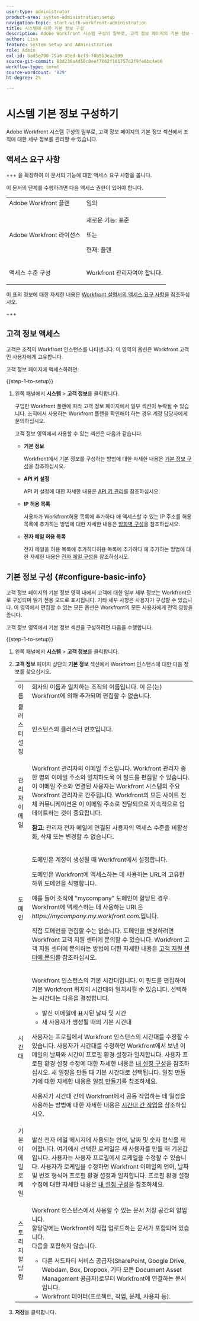 ```yaml
---
user-type: administrator
product-area: system-administration;setup
navigation-topic: start-with-workfront-administration
title: 시스템에 대한 기본 정보 구성
description: Adobe Workfront 시스템 구성의 일부로, 고객 정보 페이지의 기본 정보 섹션에서 조직에 대한 세부 정보를 관리할 수 있습니다.
author: Lisa
feature: System Setup and Administration
role: Admin
exl-id: bad5e700-79a6-49ed-bcf9-f0b5b3eaa909
source-git-commit: 83d236a4d50c0eef7062f161757d2f9fe6bc4e06
workflow-type: tm+mt
source-wordcount: '829'
ht-degree: 2%

---
```


# 시스템 기본 정보 구성하기

<!-- Audited: 2/2024 -->

<!--DON'T DELETE, DRAFT OR HIDE THIS ARTICLE. IT IS LINKED TO THE PRODUCT, THROUGH THE CONTEXT SENSITIVE HELP LINKS.</p>-->

Adobe Workfront 시스템 구성의 일부로, 고객 정보 페이지의 기본 정보 섹션에서 조직에 대한 세부 정보를 관리할 수 있습니다.

## 액세스 요구 사항

+++ 을 확장하여 이 문서의 기능에 대한 액세스 요구 사항을 봅니다.

이 문서의 단계를 수행하려면 다음 액세스 권한이 있어야 합니다.

<table style="table-layout:auto"> <col> 
 <col> 
 <tbody> 
  <tr> 
   <td role="rowheader">Adobe Workfront 플랜</td> 
   <td>임의</td> 
  </tr> 
  <tr> 
   <td role="rowheader">Adobe Workfront 라이선스</td> 
   <td>
   <p>새로운 기능: 표준</p>
   또는
   <p>현재: 플랜</p></td> 
  </tr> 
  <tr> 
   <td role="rowheader">액세스 수준 구성</td> 
   <td> <p>Workfront 관리자여야 합니다.</p></td> 
  </tr> 
 </tbody> 
</table>

이 표의 정보에 대한 자세한 내용은 [Workfront 설명서의 액세스 요구 사항](/help/quicksilver/administration-and-setup/add-users/access-levels-and-object-permissions/access-level-requirements-in-documentation.md)을 참조하십시오.

+++

## 고객 정보 액세스

고객은 조직의 Workfront 인스턴스를 나타냅니다. 이 영역의 옵션은 Workfront 고객인 사용자에게 고유합니다.

고객 정보 페이지에 액세스하려면:

{{step-1-to-setup}}

1. 왼쪽 패널에서 **시스템** > **고객 정보**&#x200B;를 클릭합니다.

   구입한 Workfront 플랜에 따라 고객 정보 페이지에서 일부 섹션이 누락될 수 있습니다. 조직에서 사용하는 Workfront 플랜을 확인해야 하는 경우 계정 담당자에게 문의하십시오.

   고객 정보 영역에서 사용할 수 있는 섹션은 다음과 같습니다.

   * **기본 정보**

     Workfront에서 기본 정보를 구성하는 방법에 대한 자세한 내용은 [기본 정보 구성](#configure-basic-info)을 참조하십시오.

   * **API 키 설정**

     API 키 설정에 대한 자세한 내용은 [API 키 관리](../../administration-and-setup/manage-workfront/security/manage-api-keys.md)를 참조하십시오.

   * **IP 허용 목록**

     사용자가 Workfront허용 목록에 추가하다 에 액세스할 수 있는 IP 주소를 허용 목록에 추가하는 방법에 대한 자세한 내용은 [방화벽 구성](../../administration-and-setup/get-started-wf-administration/configure-your-firewall.md)을 참조하십시오.

   * **전자 메일 허용 목록**

     전자 메일을 허용 목록에 추가하다허용 목록에 추가하다 에 추가하는 방법에 대한 자세한 내용은 [전자 메일 구성](/help/quicksilver/administration-and-setup/get-started-wf-administration/configure-your-email-allowlist.md)을 참조하십시오.

   <!--
   * **License**

     For information about licenses, see [Manage available licenses in your system](../../administration-and-setup/get-started-wf-administration/manage-available-licenses-in-your-system.md).-->

## 기본 정보 구성 {#configure-basic-info}

고객 정보 페이지의 기본 정보 영역 내에서 고객에 대한 일부 세부 정보는 Workfront으로 구성되며 읽기 전용 모드로 표시됩니다. 기타 세부 사항은 사용자가 구성할 수 있습니다. 이 영역에서 편집할 수 있는 모든 옵션은 Workfront의 모든 사용자에게 전역 영향을 줍니다.

고객 정보 영역에서 기본 정보 섹션을 구성하려면 다음을 수행합니다.

{{step-1-to-setup}}

1. 왼쪽 패널에서 **시스템** > **고객 정보**&#x200B;를 클릭합니다.

1. **고객 정보** 페이지 상단의 **기본 정보** 섹션에서 Workfront 인스턴스에 대한 다음 정보를 찾으십시오.

   <table style="table-layout:auto"> 
    <col> 
    <col> 
    <tbody> 
     <tr> 
      <td role="rowheader">이름</td> 
      <td>회사의 이름과 일치하는 조직의 이름입니다. 이 은(는) Workfront에 의해 추가되며 편집할 수 없습니다.</td> 
     </tr> 
     <tr> 
      <td role="rowheader">클러스터 설정 </td> 
      <td>인스턴스의 클러스터 번호입니다.</td> 
     </tr> 
     <tr> 
      <td role="rowheader">관리자 이메일</td> 
      <td> <p>Workfront 관리자의 이메일 주소입니다. Workfront 관리자 중 한 명의 이메일 주소와 일치하도록 이 필드를 편집할 수 있습니다. 이 이메일 주소와 연결된 사용자는 Workfront 시스템의 주요 Workfront 관리자로 간주됩니다. Workfront의 모든 사이트 전체 커뮤니케이션은 이 이메일 주소로 전달되므로 지속적으로 업데이트하는 것이 중요합니다.</p> <p><b>참고</b>: 관리자 전자 메일에 연결된 사용자의 액세스 수준을 비활성화, 삭제 또는 변경할 수 없습니다.</p> </td> 
     </tr> 
     <tr> 
      <td role="rowheader">도메인</td> 
      <td> <p>도메인은 계정이 생성될 때 Workfront에서 설정합니다.</p> <p>도메인은 Workfront에 액세스하는 데 사용하는 URL의 고유한 하위 도메인을 식별합니다.<p>예를 들어 조직에 "mycompany" 도메인이 할당된 경우 Workfront에 액세스하는 데 사용하는 URL은 <i>https://mycompany.my.workfront.com.</i>입니다.</p><p>직접 도메인을 편집할 수는 없습니다. 도메인을 변경하려면 Workfront 고객 지원 센터에 문의할 수 있습니다. Workfront 고객 지원 센터에 문의하는 방법에 대한 자세한 내용은 <a href="../../workfront-basics/tips-tricks-and-troubleshooting/contact-customer-support.md" class="MCXref xref">고객 지원 센터에 문의</a>를 참조하십시오.</p> </td> 
     </tr> 
     <tr> 
      <td role="rowheader">시간대</td> 
      <td> <p>Workfront 인스턴스의 기본 시간대입니다. 이 필드를 편집하여 기본 Workfront 위치의 시간대와 일치시킬 수 있습니다. 선택하는 시간대는 다음을 결정합니다. </p> 
       <ul> 
        <li>발신 이메일에 표시된 날짜 및 시간</li> 
        <li>새 사용자가 생성될 때의 기본 시간대</li> 
       </ul> <p>사용자는 프로필에서 Workfront 인스턴스의 시간대를 수정할 수 있습니다. 사용자가 시간대를 수정하면 Workfront에서 보낸 이메일의 날짜와 시간이 프로필 환경 설정과 일치합니다. 사용자 프로필 환경 설정 수정에 대한 자세한 내용은 <a href="../../workfront-basics/manage-your-account-and-profile/configuring-your-user-profile/configure-my-settings.md" class="MCXref xref">내 설정 구성</a>을 참조하십시오. 새 일정을 만들 때 기본 시간대로 선택됩니다. 일정 만들기에 대한 자세한 내용은 <a href="../../administration-and-setup/set-up-workfront/configure-timesheets-schedules/create-schedules.md" class="MCXref xref">일정 만들기</a>를 참조하세요.</p> <p>사용자가 시간대 간에 Workfront에서 공동 작업하는 데 일정을 사용하는 방법에 대한 자세한 내용은 <a href="../../workfront-basics/tips-tricks-and-troubleshooting/working-across-timezones.md" class="MCXref xref">시간대 간 작업</a>을 참조하십시오.</p> </td> 
     </tr> 
     <tr> 
      <td role="rowheader">기본 이메일 로케일</td> 
      <td>발신 전자 메일 메시지에 사용되는 언어, 날짜 및 숫자 형식을 제어합니다. 여기에서 선택한 로케일은 새 사용자를 만들 때 기본값입니다. 사용자는 사용자 프로필에서 로케일을 수정할 수 있습니다. 사용자가 로케일을 수정하면 Workfront 이메일의 언어, 날짜 및 번호 형식이 프로필 환경 설정과 일치합니다. 프로필 환경 설정 수정에 대한 자세한 내용은 <a href="../../workfront-basics/manage-your-account-and-profile/configuring-your-user-profile/configure-my-settings.md" class="MCXref xref">내 설정 구성</a>을 참조하세요.</td> 
     </tr> 
     <tr> 
      <td role="rowheader">스토리지 할당량</td> 
      <td> <p>Workfront 인스턴스에서 사용할 수 있는 문서 저장 공간의 양입니다.<br>할당량에는 Workfront에 직접 업로드하는 문서가 포함되어 있습니다.<br>다음을 포함하지 않습니다.</p> 
       <ul> 
        <li>다른 서드파티 서비스 공급자(SharePoint, Google Drive, Webdam, Box, Dropbox, 기타 모든 Document Asset Management 공급자)로부터 Workfront에 연결하는 문서입니다.</li> 
        <li>Workfront 데이터(프로젝트, 작업, 문제, 사용자 등).</li> 
       </ul> </td> 
     </tr>
    </tbody> 
   </table>

1. **저장**&#x200B;을 클릭합니다.
